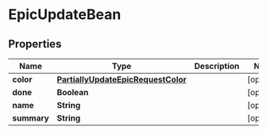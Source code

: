 

# EpicUpdateBean


## Properties

| Name | Type | Description | Notes |
|------------ | ------------- | ------------- | -------------|
|**color** | [**PartiallyUpdateEpicRequestColor**](PartiallyUpdateEpicRequestColor.md) |  |  [optional] |
|**done** | **Boolean** |  |  [optional] |
|**name** | **String** |  |  [optional] |
|**summary** | **String** |  |  [optional] |



